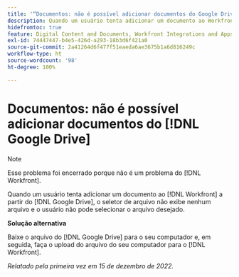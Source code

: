 ```yaml
---
title: '“Documentos: não é possível adicionar documentos do Google Drive”'
description: Quando um usuário tenta adicionar um documento ao Workfront a partir do Google Drive, o seletor de arquivos não exibe nenhum arquivo e o usuário não pode selecionar o arquivo desejado.
hidefromtoc: true
feature: Digital Content and Documents, Workfront Integrations and Apps
exl-id: 74447447-b4e5-426d-a293-18b3d6f421a0
source-git-commit: 2a41264d6f477f51eaeda6ae3675b1a6d816249c
workflow-type: ht
source-wordcount: '98'
ht-degree: 100%

---
```


# Documentos: não é possível adicionar documentos do [!DNL Google Drive]

<!--On WF and WFP TOCs-->

>[!NOTE]
>
>Esse problema foi encerrado porque não é um problema do [!DNL Workfront].

Quando um usuário tenta adicionar um documento ao [!DNL Workfront] a partir do [!DNL Google Drive], o seletor de arquivo não exibe nenhum arquivo e o usuário não pode selecionar o arquivo desejado.

**Solução alternativa**

Baixe o arquivo do [!DNL Google Drive] para o seu computador e, em seguida, faça o upload do arquivo do seu computador para o [!DNL Workfront].

_Relatado pela primeira vez em 15 de dezembro de 2022._
